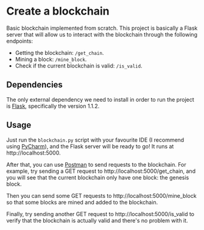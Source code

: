 # Create a blockchain

Basic blockchain implemented from scratch. This project is basically a Flask server that will allow us to interact
with the blockchain through the following endpoints:

- Getting the blockchain: ```/get_chain```.
- Mining a block: ```/mine_block```.
- Check if the current blockchain is valid: ```/is_valid```.

## Dependencies

The only external dependency we need to install in order to run the project is
<a href="https://flask.palletsprojects.com/en/1.1.x/">Flask</a>, specifically the version 1.1.2.

## Usage

Just run the ```blockchain.py``` script with your favourite IDE (I recommend using
<a href="https://www.jetbrains.com/es-es/pycharm/">PyCharm</a>), and the Flask server will be ready to go! It runs at
http://localhost:5000.

After that, you can use <a href="https://www.postman.com/">Postman</a> to send requests to the blockchain. For example,
try sending a GET request to http://localhost:5000/get_chain, and you will see that the current blockchain only have
one block: the genesis block.

Then you can send some GET requests to http://localhost:5000/mine_block so that some blocks
are mined and added to the blockchain.

Finally, try sending another GET request to http://localhost:5000/is_valid to verify that the blockchain is actually
valid and there's no problem with it.
